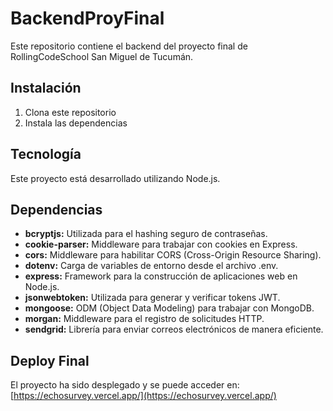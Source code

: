 # BackendProyFinal

Este repositorio contiene el backend del proyecto final de RollingCodeSchool San Miguel de Tucumán.

## Instalación

1. Clona este repositorio
2. Instala las dependencias

## Tecnología

Este proyecto está desarrollado utilizando Node.js.

## Dependencias

- **bcryptjs:** Utilizada para el hashing seguro de contraseñas.
- **cookie-parser:** Middleware para trabajar con cookies en Express.
- **cors:** Middleware para habilitar CORS (Cross-Origin Resource Sharing).
- **dotenv:** Carga de variables de entorno desde el archivo .env.
- **express:** Framework para la construcción de aplicaciones web en Node.js.
- **jsonwebtoken:** Utilizada para generar y verificar tokens JWT.
- **mongoose:** ODM (Object Data Modeling) para trabajar con MongoDB.
- **morgan:** Middleware para el registro de solicitudes HTTP.
- **sendgrid:** Librería para enviar correos electrónicos de manera eficiente.

## Deploy Final

El proyecto ha sido desplegado y se puede acceder en: [https://echosurvey.vercel.app/](https://echosurvey.vercel.app/)
